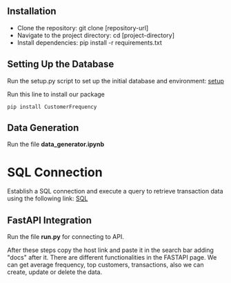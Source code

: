 ## Installation

- Clone the repository: git clone [repository-url]
- Navigate to the project directory: cd [project-directory]
- Install dependencies: pip install -r requirements.txt

## Setting Up the Database

Run the setup.py script to set up the initial database and environment: [setup](setup.md)

Run this line to install our package

```
pip install CustomerFrequency
```

## Data Generation

Run the file **data_generator.ipynb**

# SQL Connection

Establish a SQL connection and execute a query to retrieve transaction data using the following link: [SQL](SQL.md)


## FastAPI Integration

Run the file **run.py** for connecting to API.

After these steps copy the host link and paste it in the search bar adding "docs" after it. There are different functionalities in the FASTAPI page. We can get average frequency, top customers, transactions, also we can create, update or delete the data. 